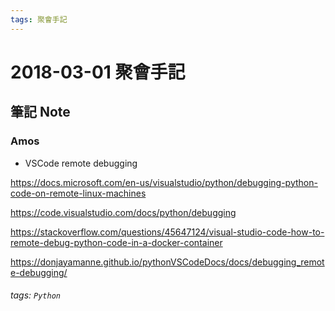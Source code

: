 ```yaml
---
tags: 聚會手記
---
```


2018-03-01 聚會手記
===

筆記 Note
---

### Amos
- VSCode remote debugging

https://docs.microsoft.com/en-us/visualstudio/python/debugging-python-code-on-remote-linux-machines

https://code.visualstudio.com/docs/python/debugging

https://stackoverflow.com/questions/45647124/visual-studio-code-how-to-remote-debug-python-code-in-a-docker-container

https://donjayamanne.github.io/pythonVSCodeDocs/docs/debugging_remote-debugging/

###### tags: `Python`
